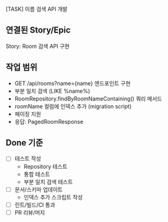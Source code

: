 [TASK] 이름 검색 API 개발

## 연결된 Story/Epic

Story: Room 검색 API 구현

## 작업 범위

- GET /api/rooms?name={name} 엔드포인트 구현
- 부분 일치 검색 (LIKE %name%)
- RoomRepository.findByRoomNameContaining() 쿼리 메서드
- roomName 컬럼에 인덱스 추가 (migration script)
- 페이징 지원
- 응답: PagedRoomResponse

## Done 기준

- [ ] 테스트 작성
	- Repository 테스트
	- 통합 테스트
	- 부분 일치 검색 테스트
- [ ] 문서/스키마 업데이트
	- 인덱스 추가 스크립트 작성
- [ ] 린트/빌드/CI 통과
- [ ] PR 리뷰/머지
